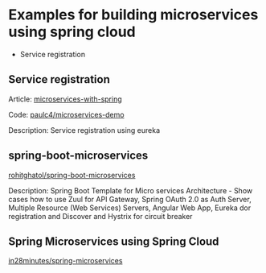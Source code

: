 # Examples for building microservices using spring cloud

- Service registration

## Service registration

Article:  [microservices-with-spring](https://spring.io/blog/2015/07/14/microservices-with-spring)

Code:  [paulc4/microservices-demo](https://github.com/paulc4/microservices-demo)

Description: Service registration using eureka



## spring-boot-microservices

[rohitghatol/spring-boot-microservices](https://github.com/rohitghatol/spring-boot-microservices)

Description: Spring Boot Template for Micro services Architecture - Show cases how to use Zuul for API Gateway, Spring OAuth 2.0 as Auth Server, Multiple Resource (Web Services) Servers, Angular Web App, Eureka dor registration and Discover and Hystrix for circuit breaker


## Spring Microservices using Spring Cloud

[in28minutes/spring-microservices](https://github.com/in28minutes/spring-microservices)